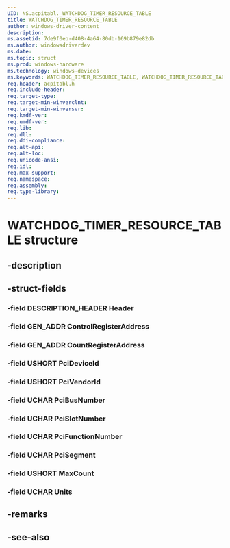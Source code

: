 ```yaml
---
UID: NS.acpitabl._WATCHDOG_TIMER_RESOURCE_TABLE
title: WATCHDOG_TIMER_RESOURCE_TABLE
author: windows-driver-content
description: 
ms.assetid: 7de9f0eb-d408-4a64-80db-169b879e82db
ms.author: windowsdriverdev
ms.date: 
ms.topic: struct
ms.prod: windows-hardware
ms.technology: windows-devices
ms.keywords: WATCHDOG_TIMER_RESOURCE_TABLE, WATCHDOG_TIMER_RESOURCE_TABLE, *PWATCHDOG_TIMER_RESOURCE_TABLE
req.header: acpitabl.h
req.include-header:
req.target-type:
req.target-min-winverclnt:
req.target-min-winversvr:
req.kmdf-ver:
req.umdf-ver:
req.lib:
req.dll:
req.ddi-compliance:
req.alt-api:
req.alt-loc:
req.unicode-ansi:
req.idl:
req.max-support:
req.namespace:
req.assembly:
req.type-library:
---
```


# WATCHDOG_TIMER_RESOURCE_TABLE structure

## -description



## -struct-fields

### -field DESCRIPTION_HEADER Header			
 	
### -field GEN_ADDR ControlRegisterAddress			
 	
### -field GEN_ADDR CountRegisterAddress			
 	
### -field USHORT PciDeviceId			
 	
### -field USHORT PciVendorId			
 	
### -field UCHAR PciBusNumber			
 	
### -field UCHAR PciSlotNumber			
 	
### -field UCHAR PciFunctionNumber			
 	
### -field UCHAR PciSegment			
 	
### -field USHORT MaxCount			
 	
### -field UCHAR Units			
 	
## -remarks

## -see-also
